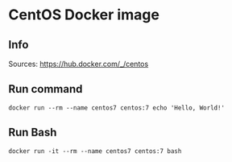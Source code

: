 # CentOS Docker image

## Info
Sources: https://hub.docker.com/_/centos

## Run command
`docker run --rm --name centos7 centos:7 echo 'Hello, World!'`

## Run Bash
`docker run -it --rm --name centos7 centos:7 bash`
